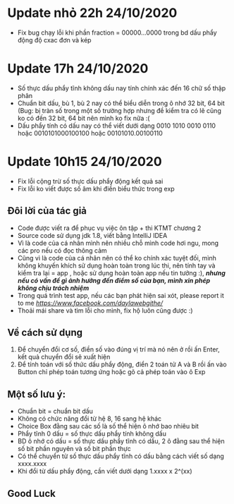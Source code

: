 # Update nhỏ 22h 24/10/2020
* Fix bug chạy lỗi khi phần fraction = 00000...0000 trong bd dấu phẩy động độ cxac đơn và kép

# Update 17h 24/10/2020
* Số thực dấu phẩy tĩnh không dấu nay tính chính xác đến 16 chữ số thập phân
* Chuẩn bit dấu, bù 1, bù 2 nay có thể biểu diễn trong ô nhớ 32 bit, 64 bit (Bug: bị tràn số trong một số trường hợp nhưng đề kiểm tra có lẽ cũng ko có đến 32 bit, 64 bit nên mình ko fix nữa :(
* Dấu phẩy tính có dấu nay có thể viết dưới dạng 0010 1010 0010 0110 hoặc 0010101000100100 hoặc 00101010.00100110

# Update 10h15 24/10/2020
* Fix lỗi cộng trừ số thực dấu phẩy động kết quả sai
* Fix lỗi ko viết được số âm khi điền biểu thức trong exp

## Đôi lời của tác giả
* Code được viết ra để phục vụ việc ôn tập + thi KTMT chương 2
* Source code sử dụng jdk 1.8, viết bằng IntelliJ IDEA
* Vì là code của cá nhân mình nên nhiều chỗ mình code hơi ngu, mong các pro nếu có đọc thông cảm
* Cũng vì là code của cá nhân nên có thể ko chính xác tuyệt đối, mình không khuyến khích sử dụng hoàn toàn trong lúc thi, nên tính tay và kiểm tra lại = app
, hoặc sử dụng hoàn toàn app nếu tin tưởng :), ***nhưng nếu có vấn đề gì ảnh hưởng đến điểm số của bạn, mình xin phép không chịu trách nhiệm***
* Trong quá trình test app, nếu các bạn phát hiện sai xót, please report it to me *https://www.facebook.com/daylawebgithe/*
* Thoải mái share và tìm lỗi cho mình, fix hộ luôn cũng được :)

## Về cách sử dụng
1. Để chuyển đổi cơ số, điền số vào đúng vị trí mà nó nên ở rồi ấn Enter, kết quả chuyển đổi sẽ xuất hiện
2. Để tính toán với số thức dấu phẩy động, điển 2 toán tử A và B rồi ấn vào Button chỉ phép toán tương ứng
hoặc gõ cả phép toán vào ô Exp
## Một số lưu ý:
* Chuẩn bit = chuẩn bit dấu
* Không có chức năng đổi từ hệ 8, 16 sang hệ khác
* Choice Box đằng sau các số là số thể hiện ô nhớ bao nhiêu bit
* Phẩy tĩnh 0 dấu = số thực dấu phẩy tính không dấu
* BD ô nhớ có dấu = số thực dấu phẩy tĩnh có dấu, 2 ô đằng sau thể hiện số bit phần nguyên và số bit phần thực
* Có thể chuyển từ số thực dấu phẩy tĩnh có dấu bằng cách viết số dạng xxxx.xxxx
* Khi đổi từ dấu phẩy động, cần viết dưới dạng 1.xxxx x 2^(xx)

## Good Luck

